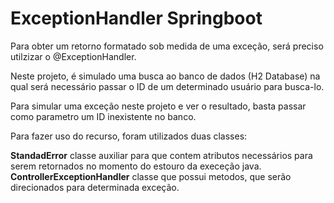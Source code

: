 # ExceptionHandler Springboot

Para obter um retorno formatado sob medida de uma exceção, será preciso utilzizar o @ExceptionHandler.

Neste projeto, é simulado uma busca ao banco de dados (H2 Database) na qual será necessário passar o ID de um determinado usuário para busca-lo.

Para simular uma exceção neste projeto e ver o resultado, basta passar como parametro um ID inexistente no banco.

Para fazer uso do recurso, foram utilizados duas classes: 

**StandadError** classe auxiliar para que contem atributos necessários para serem retornados no momento do estouro da execeção java. <br>
**ControllerExceptionHandler** classe que possui metodos, que serão direcionados para determinada exceção.
